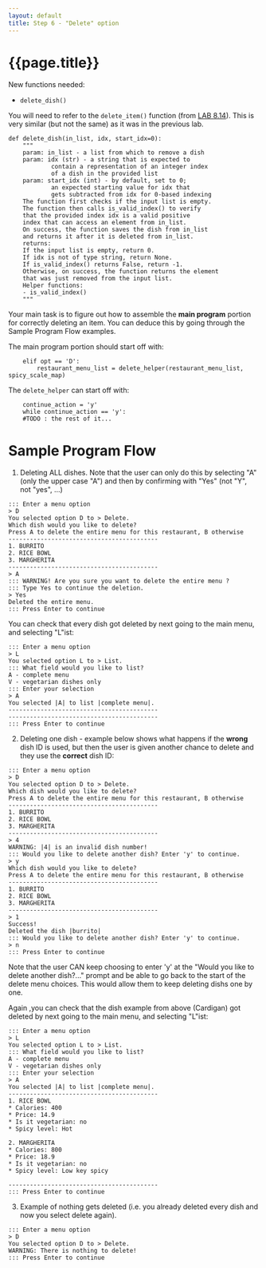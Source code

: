 ```yaml
---
layout: default
title: Step 6 - "Delete" option
---
```


# {{page.title}}


New functions needed:
* `delete_dish()`

You will need to refer to the `delete_item()` function (from [LAB 8.14](https://learn.zybooks.com/zybook/UCSBCMPSCW8Winter2023/chapter/8/section/14)).
This is very similar (but not the same) as it was in the previous lab.

```
def delete_dish(in_list, idx, start_idx=0):
    """
    param: in_list - a list from which to remove a dish
    param: idx (str) - a string that is expected to
            contain a representation of an integer index
            of a dish in the provided list
    param: start_idx (int) - by default, set to 0;
            an expected starting value for idx that
            gets subtracted from idx for 0-based indexing
    The function first checks if the input list is empty.
    The function then calls is_valid_index() to verify
    that the provided index idx is a valid positive
    index that can access an element from in_list.
    On success, the function saves the dish from in_list
    and returns it after it is deleted from in_list.
    returns:
    If the input list is empty, return 0.
    If idx is not of type string, return None.
    If is_valid_index() returns False, return -1.
    Otherwise, on success, the function returns the element
    that was just removed from the input list.
    Helper functions:
    - is_valid_index()
    """
```

Your main task is to figure out how to assemble the **main program** portion for correctly deleting an item. You can deduce this by going through the Sample Program Flow examples.

The main program portion should start off with:
```
    elif opt == 'D':
        restaurant_menu_list = delete_helper(restaurant_menu_list, spicy_scale_map)
```
The `delete_helper` can start off with: 
```
    continue_action = 'y'
    while continue_action == 'y':
    #TODO : the rest of it...
```

# Sample Program Flow

1. Deleting ALL dishes. Note that the user can only do this by selecting "A" (only the upper case "A") and then by confirming with "Yes" (not "Y", not "yes", ...)

```
::: Enter a menu option
> D
You selected option D to > Delete.
Which dish would you like to delete?
Press A to delete the entire menu for this restaurant, B otherwise 
------------------------------------------
1. BURRITO
2. RICE BOWL
3. MARGHERITA
------------------------------------------
> A
::: WARNING! Are you sure you want to delete the entire menu ?
::: Type Yes to continue the deletion.
> Yes
Deleted the entire menu.
::: Press Enter to continue
```

You can check that every dish got deleted by next going to the main menu, and selecting "L"ist:
```
::: Enter a menu option
> L
You selected option L to > List.
::: What field would you like to list?
A - complete menu
V - vegetarian dishes only
::: Enter your selection
> A
You selected |A| to list |complete menu|.
------------------------------------------
------------------------------------------
::: Press Enter to continue
```
2. Deleting one dish - example below shows what happens if the **wrong** dish ID is used, but then the user is given another chance to delete and they use the **correct** dish ID:

```
::: Enter a menu option
> D
You selected option D to > Delete.
Which dish would you like to delete?
Press A to delete the entire menu for this restaurant, B otherwise 
------------------------------------------
1. BURRITO
2. RICE BOWL
3. MARGHERITA
------------------------------------------
> 4
WARNING: |4| is an invalid dish number!
::: Would you like to delete another dish? Enter 'y' to continue.
> y
Which dish would you like to delete?
Press A to delete the entire menu for this restaurant, B otherwise 
------------------------------------------
1. BURRITO
2. RICE BOWL
3. MARGHERITA
------------------------------------------
> 1
Success!
Deleted the dish |burrito|
::: Would you like to delete another dish? Enter 'y' to continue.
> n
::: Press Enter to continue
```

Note that the user CAN keep choosing to enter 'y' at the "Would you like to delete another dish?..." prompt and be able to go back to the start of the delete menu choices. This would allow them to keep deleting dishs one by one.

Again ,you can check that the dish example from above (Cardigan) got deleted by next going to the main menu, and selecting "L"ist:
```
::: Enter a menu option
> L
You selected option L to > List.
::: What field would you like to list?
A - complete menu
V - vegetarian dishes only
::: Enter your selection
> A
You selected |A| to list |complete menu|.
------------------------------------------
1. RICE BOWL
* Calories: 400
* Price: 14.9
* Is it vegetarian: no
* Spicy level: Hot

2. MARGHERITA
* Calories: 800
* Price: 18.9
* Is it vegetarian: no
* Spicy level: Low key spicy

------------------------------------------
::: Press Enter to continue
```

3. Example of nothing gets deleted (i.e. you already deleted every dish and now you select delete again).
```
::: Enter a menu option
> D
You selected option D to > Delete.
WARNING: There is nothing to delete!
::: Press Enter to continue
```

